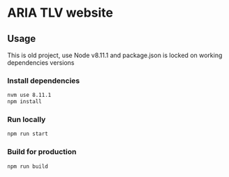 # ARIA TLV website

## Usage

This is old project, use Node v8.11.1 and package.json is locked on working dependencies versions

### Install dependencies

```sh
nvm use 8.11.1
npm install
```

### Run locally

```sh
npm run start
```

### Build for production

```sh
npm run build
```
